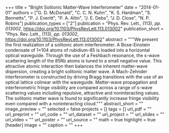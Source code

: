 +++
title = "Bright Solitonic Matter-Wave Interferometer"
date = "2014-01-01"
authors = ["G. D. McDonald", "C. C. N. Kuhn", "K. S. Hardman", "S. Bennetts", "P. J. Everitt", "P. A. Altin", "J. E. Debs", "J. D. Close", "N. P. Robins"]
publication_types = ["2"]
publication = "Phys. Rev. Lett., (113), _pp. 013002_, https://doi.org/10.1103/PhysRevLett.113.013002"
publication_short = "Phys. Rev. Lett., (113), _pp. 013002_, https://doi.org/10.1103/PhysRevLett.113.013002"
abstract = """We present the first realization of a solitonic atom interferometer. A Bose-Einstein condensate of 1×104 atoms of rubidium-85 is loaded into a horizontal optical waveguide. Through the use of a Feshbach resonance, the s-wave scattering length of the 85Rb atoms is tuned to a small negative value. This attractive atomic interaction then balances the inherent matter-wave dispersion, creating a bright solitonic matter wave. A Mach-Zehnder interferometer is constructed by driving Bragg transitions with the use of an optical lattice colinear with the waveguide. Matter-wave propagation and interferometric fringe visibility are compared across a range of s-wave scattering values including repulsive, attractive and noninteracting values. The solitonic matter wave is found to significantly increase fringe visibility even compared with a noninteracting cloud."""
abstract_short = ""
image_preview = ""
selected = false
projects = []
tags = []
url_pdf = ""
url_preprint = ""
url_code = ""
url_dataset = ""
url_project = ""
url_slides = ""
url_video = ""
url_poster = ""
url_source = ""
math = true
highlight = true
[header]
image = ""
caption = ""
+++

